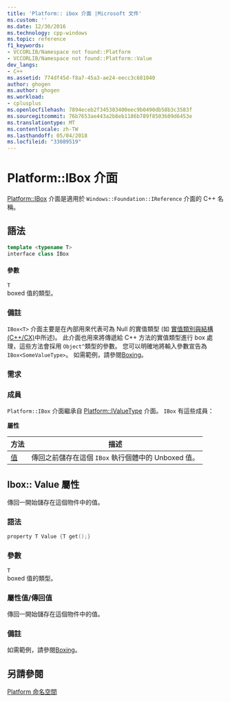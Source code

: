 ```yaml
---
title: 'Platform:: ibox 介面 |Microsoft 文件'
ms.custom: ''
ms.date: 12/30/2016
ms.technology: cpp-windows
ms.topic: reference
f1_keywords:
- VCCORLIB/Namespace not found::Platform
- VCCORLIB/Namespace not found::Platform::Value
dev_langs:
- C++
ms.assetid: 774df45d-f8a7-45a3-ae24-eecc3c681040
author: ghogen
ms.author: ghogen
ms.workload:
- cplusplus
ms.openlocfilehash: 7894eceb2f345303400eec9b0490db58b3c3583f
ms.sourcegitcommit: 76b7653ae443a2b8eb1186b789f8503609d6453e
ms.translationtype: MT
ms.contentlocale: zh-TW
ms.lasthandoff: 05/04/2018
ms.locfileid: "33089519"
---
```

# <a name="platformibox-interface"></a>Platform::IBox 介面
[Platform::IBox](../cppcx/platform-ibox-interface.md) 介面是適用於 `Windows::Foundation::IReference` 介面的 C++ 名稱。  
  
## <a name="syntax"></a>語法  
  
```cpp  
template <typename T>  
interface class IBox  
```  
  
#### <a name="parameters"></a>參數  
 `T`  
 boxed 值的類型。  
  
### <a name="remarks"></a>備註  
 `IBox<T>` 介面主要是在內部用來代表可為 Null 的實值類型 (如 [實值類別與結構 (C++/CX)](../cppcx/value-classes-and-structs-c-cx.md)中所述)。 此介面也用來將傳遞給 C++ 方法的實值類型進行 box 處理，這些方法會採用 `Object^`類型的參數。 您可以明確地將輸入參數宣告為 `IBox<SomeValueType>`。 如需範例，請參閱[Boxing](../cppcx/boxing-c-cx.md)。  
  
### <a name="requirements"></a>需求  
  
### <a name="members"></a>成員  
 `Platform::IBox` 介面繼承自 [Platform::IValueType](../cppcx/platform-ivaluetype-interface.md) 介面。 `IBox` 有這些成員：  
  
 **屬性**  
  
|方法|描述|  
|------------|-----------------|  
|[值](#value)|傳回之前儲存在這個 `IBox` 執行個體中的 Unboxed 值。|  

## <a name="value"></a> Ibox:: Value 屬性
傳回一開始儲存在這個物件中的值。  
  
### <a name="syntax"></a>語法  
  
```cpp  
property T Value {T get();}  
```  
  
### <a name="parameters"></a>參數  
 `T`  
 boxed 值的類型。  
  
### <a name="property-valuereturn-value"></a>屬性值/傳回值  
 傳回一開始儲存在這個物件中的值。  
  
### <a name="remarks"></a>備註  
 如需範例，請參閱[Boxing](../cppcx/boxing-c-cx.md)。  
  
  
## <a name="see-also"></a>另請參閱  
 [Platform 命名空間](../cppcx/platform-namespace-c-cx.md)